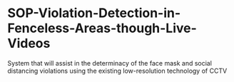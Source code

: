 # SOP-Violation-Detection-in-Fenceless-Areas-though-Live-Videos
System that will assist in the determinacy of the face mask and social distancing violations using the existing low-resolution technology of CCTV
